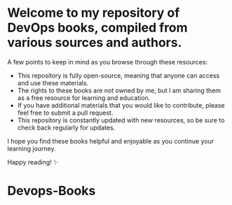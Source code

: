 # Welcome to my repository of DevOps books, compiled from various sources and authors. 

A few points to keep in mind as you browse through these resources:

* This repository is fully open-source, meaning that anyone can access and use these materials.
* The rights to these books are not owned by me, but I am sharing them as a free resource for learning and education.
* If you have additional materials that you would like to contribute, please feel free to submit a pull request.
* This repository is constantly updated with new resources, so be sure to check back regularly for updates.

I hope you find these books helpful and enjoyable as you continue your learning journey. 

Happy reading! ✨
# Devops-Books
